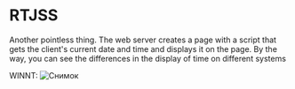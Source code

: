 # RTJSS
Another pointless thing. The web server creates a page with a script that gets the client's current date and time and displays it on the page.
By the way, you can see the differences in the display of time on different systems

WINNT:
![Снимок](https://user-images.githubusercontent.com/74316923/210769435-74f0930f-9818-42aa-a97d-0735e8f18d1f.PNG)
